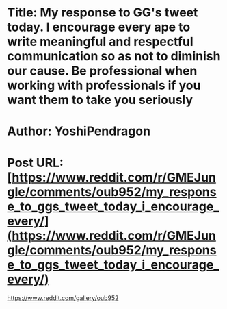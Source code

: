 # Title: My response to GG's tweet today. I encourage every ape to write meaningful and respectful communication so as not to diminish our cause. Be professional when working with professionals if you want them to take you seriously
# Author: YoshiPendragon
# Post URL: [https://www.reddit.com/r/GMEJungle/comments/oub952/my_response_to_ggs_tweet_today_i_encourage_every/](https://www.reddit.com/r/GMEJungle/comments/oub952/my_response_to_ggs_tweet_today_i_encourage_every/)


https://www.reddit.com/gallery/oub952